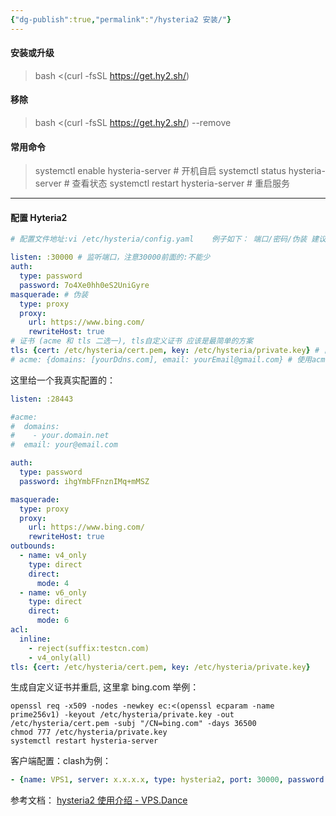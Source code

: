 ```yaml
---
{"dg-publish":true,"permalink":"/hysteria2 安装/"}
---
```


#### 安装或升级 
> bash <(curl -fsSL https://get.hy2.sh/) 
#### 移除 
> bash <(curl -fsSL https://get.hy2.sh/) --remove
#### 常用命令
> systemctl enable hysteria-server # 开机自启 
> systemctl status hysteria-server # 查看状态
> systemctl restart hysteria-server # 重启服务

---
#### 配置 Hyteria2

``` yaml
# 配置文件地址:vi /etc/hysteria/config.yaml    例子如下： 端口/密码/伪装 建议自己按需求修改

listen: :30000 # 监听端口，注意30000前面的:不能少
auth:
  type: password
  password: 7o4Xe0hh0eS2UniGyre
masquerade: # 伪装
  type: proxy
  proxy:
    url: https://www.bing.com/
    rewriteHost: true
# 证书 (acme 和 tls 二选一), tls自定义证书 应该是最简单的方案
tls: {cert: /etc/hysteria/cert.pem, key: /etc/hysteria/private.key} # 自定义证书
# acme: {domains: [yourDdns.com], email: yourEmail@gmail.com} # 使用acme.sh自动申请证书
```
这里给一个我真实配置的：
``` yaml
listen: :28443

#acme:
#  domains:
#    - your.domain.net
#  email: your@email.com

auth:
  type: password
  password: ihgYmbFFnznIMq+mMSZ

masquerade:
  type: proxy
  proxy:
    url: https://www.bing.com/
    rewriteHost: true
outbounds:
  - name: v4_only
    type: direct
    direct:
      mode: 4
  - name: v6_only
    type: direct
    direct:
      mode: 6
acl:
  inline:
    - reject(suffix:testcn.com)
    - v4_only(all)
tls: {cert: /etc/hysteria/cert.pem, key: /etc/hysteria/private.key}
```

生成自定义证书并重启, 这里拿 bing.com 举例：
``` shell
openssl req -x509 -nodes -newkey ec:<(openssl ecparam -name prime256v1) -keyout /etc/hysteria/private.key -out /etc/hysteria/cert.pem -subj "/CN=bing.com" -days 36500
chmod 777 /etc/hysteria/private.key
systemctl restart hysteria-server
```

客户端配置：clash为例：
``` yaml
- {name: VPS1, server: x.x.x.x, type: hysteria2, port: 30000, password: 7o4Xe0hh0eS2UniGyre, sni: bing.com, skip-cert-verify: true, down: "150", up: "30"}
```

参考文档：
[hysteria2 使用介绍 - VPS.Dance](https://vps.dance/hysteria2.html)

